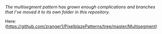 *The multisegment pattern has grown enough complications and branches that I've moved it to its own folder in this repository.*


Here:  (https://github.com/zranger1/PixelblazePatterns/tree/master/Multisegment)